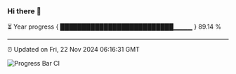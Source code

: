 ### Hi there 👋

⏳ Year progress { ██████████████████████████▁▁▁▁ } 89.14 %

---

⏰ Updated on Fri, 22 Nov 2024 06:16:31 GMT

![Progress Bar CI](https://github.com/code-lakshay/GitHub-Actions-Demo/workflows/Progress%20Bar%20CI/badge.svg)
